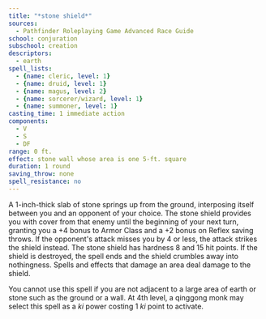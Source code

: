 ```yaml
---
title: "*stone shield*"
sources:
  - Pathfinder Roleplaying Game Advanced Race Guide
school: conjuration
subschool: creation
descriptors:
  - earth
spell_lists:
  - {name: cleric, level: 1}
  - {name: druid, level: 1}
  - {name: magus, level: 2}
  - {name: sorcerer/wizard, level: 1}
  - {name: summoner, level: 1}
casting_time: 1 immediate action
components:
  - V
  - S
  - DF
range: 0 ft.
effect: stone wall whose area is one 5-ft. square
duration: 1 round
saving_throw: none
spell_resistance: no
---
```


A 1-inch-thick slab of stone springs up from the ground, interposing itself between you and an opponent of your choice. The stone shield provides you with cover from that enemy until the beginning of your next turn, granting you a +4 bonus to Armor Class and a +2 bonus on Reflex saving throws. If the opponent's attack misses you by 4 or less, the attack strikes the shield instead. The stone shield has hardness 8 and 15 hit points. If the shield is destroyed, the spell ends and the shield crumbles away into nothingness. Spells and effects that damage an area deal damage to the shield.

You cannot use this spell if you are not adjacent to a large area of earth or stone such as the ground or a wall. At 4th level, a qinggong monk may select this spell as a *ki* power costing 1 *ki* point to activate.
